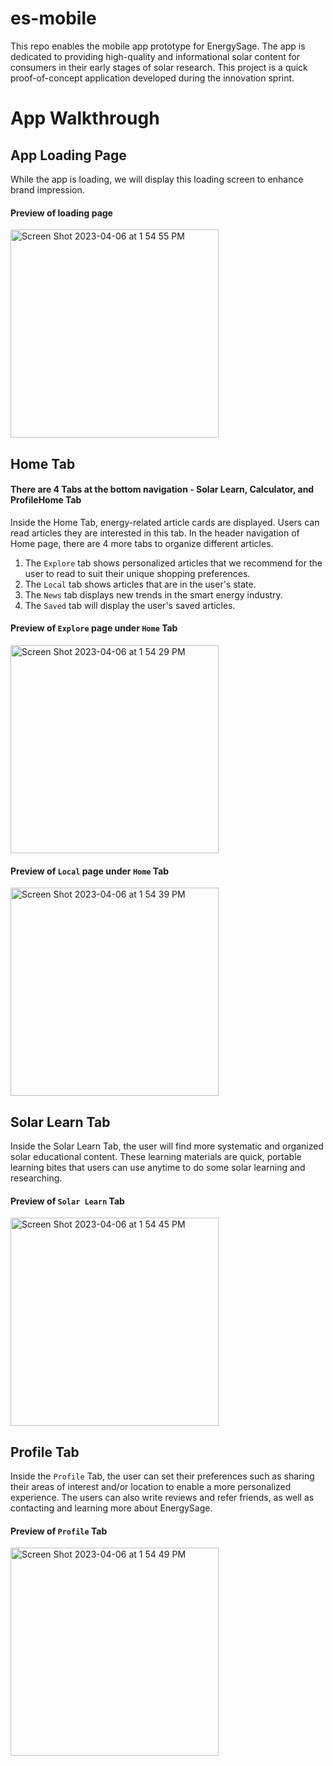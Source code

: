 # es-mobile
This repo enables the mobile app prototype for EnergySage. The app is dedicated to providing high-quality and informational solar content for consumers in their early stages of solar research.
This project is a quick proof-of-concept application developed during the innovation sprint.

# App Walkthrough
## App Loading Page
While the app is loading, we will display this loading screen to enhance brand impression.
#### Preview of loading page
<img width="333" alt="Screen Shot 2023-04-06 at 1 54 55 PM" src="https://github.com/XueTang422/es-mobile/assets/89874278/1c16000b-75e5-4fcc-84c3-ee6a7f5dc802">

## Home Tab

#### There are 4 Tabs at the bottom navigation - Solar Learn, Calculator, and ProfileHome Tab 
Inside the Home Tab, energy-related article cards are displayed. Users can read articles they are interested in this tab. In the header navigation of Home page, there are 4 more tabs to organize different articles. 
1. The `Explore` tab shows personalized articles that we recommend for the user to read to suit their unique shopping preferences.
2. The `Local` tab shows articles that are in the user's state.
3. The `News` tab displays new trends in the smart energy industry.
4. The `Saved` tab will display the user's saved articles.
#### Preview of `Explore` page under `Home` Tab
<img width="333" alt="Screen Shot 2023-04-06 at 1 54 29 PM" src="https://github.com/XueTang422/es-mobile/assets/89874278/ba10872f-5447-41f2-a267-c00b1cad959a">

#### Preview of `Local` page under `Home` Tab
<img width="333" alt="Screen Shot 2023-04-06 at 1 54 39 PM" src="https://github.com/XueTang422/es-mobile/assets/89874278/746e9906-6049-4af0-9510-0182ebb8a771">



## Solar Learn Tab
Inside the Solar Learn Tab, the user will find more systematic and organized solar educational content. These learning materials are quick, portable learning bites that users can use anytime to do some solar learning and researching.
#### Preview of `Solar Learn` Tab
<img width="333" alt="Screen Shot 2023-04-06 at 1 54 45 PM" src="https://github.com/XueTang422/es-mobile/assets/89874278/e6d1dd64-1aca-408f-a88d-f2564b0d5b5b">


## Profile Tab
Inside the `Profile` Tab, the user can set their preferences such as sharing their areas of interest and/or location to enable a more personalized experience. The users can also write reviews and refer friends, as well as contacting and learning more about EnergySage.

#### Preview of `Profile` Tab
<img width="333" alt="Screen Shot 2023-04-06 at 1 54 49 PM" src="https://github.com/XueTang422/es-mobile/assets/89874278/5299e638-6c33-4ab2-9c91-1f40e250cd1f">
